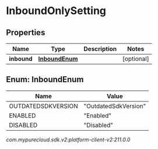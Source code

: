 # InboundOnlySetting


## Properties

| Name | Type | Description | Notes |
| ------------ | ------------- | ------------- | ------------- |
| **inbound** | [**InboundEnum**](#Enum--InboundEnum) |  |  [optional] |


## Enum: InboundEnum

| Name | Value |
| ---- | ----- |
| OUTDATEDSDKVERSION | &quot;OutdatedSdkVersion&quot; | 
| ENABLED | &quot;Enabled&quot; | 
| DISABLED | &quot;Disabled&quot; | 




_com.mypurecloud.sdk.v2:platform-client-v2:211.0.0_
